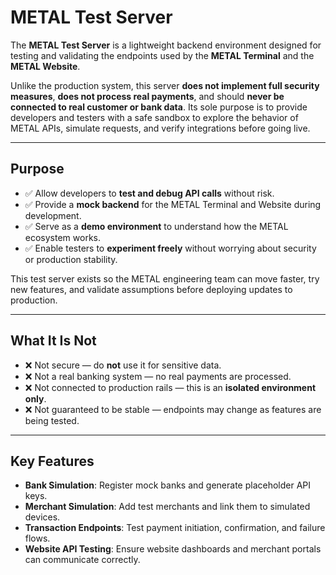 # METAL Test Server

The **METAL Test Server** is a lightweight backend environment designed for testing and validating the endpoints used by the **METAL Terminal** and the **METAL Website**.  

Unlike the production system, this server **does not implement full security measures**, **does not process real payments**, and should **never be connected to real customer or bank data**. Its sole purpose is to provide developers and testers with a safe sandbox to explore the behavior of METAL APIs, simulate requests, and verify integrations before going live.

---

## Purpose

- ✅ Allow developers to **test and debug API calls** without risk.  
- ✅ Provide a **mock backend** for the METAL Terminal and Website during development.  
- ✅ Serve as a **demo environment** to understand how the METAL ecosystem works.  
- ✅ Enable testers to **experiment freely** without worrying about security or production stability.  

This test server exists so the METAL engineering team can move faster, try new features, and validate assumptions before deploying updates to production.

---

## What It Is Not

- ❌ Not secure — do **not** use it for sensitive data.  
- ❌ Not a real banking system — no real payments are processed.  
- ❌ Not connected to production rails — this is an **isolated environment only**.  
- ❌ Not guaranteed to be stable — endpoints may change as features are being tested.  



---

## Key Features

- **Bank Simulation**: Register mock banks and generate placeholder API keys.  
- **Merchant Simulation**: Add test merchants and link them to simulated devices.  
- **Transaction Endpoints**: Test payment initiation, confirmation, and failure flows.  
- **Website API Testing**: Ensure website dashboards and merchant portals can communicate correctly.  
